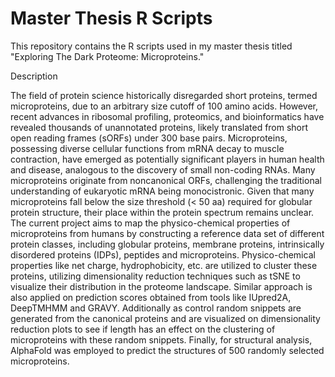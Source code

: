 # Master Thesis R Scripts

This repository contains the R scripts used in my master thesis titled "Exploring The Dark Proteome: Microproteins."

Description

The field of protein science historically disregarded short proteins, termed microproteins, due to an arbitrary size cutoff of 100 amino acids. However, recent advances in ribosomal profiling, proteomics, and bioinformatics have revealed thousands of unannotated proteins, likely translated from short open reading frames (sORFs) under 300 base pairs. Microproteins, possessing diverse cellular functions from mRNA decay to muscle contraction, have emerged as potentially significant players in human health and disease, analogous to the discovery of small non-coding RNAs. Many microproteins originate from noncanonical ORFs, challenging the traditional understanding of eukaryotic mRNA being monocistronic. Given that many microproteins fall below the size threshold (< 50 aa) required for globular protein structure, their place within the protein spectrum remains unclear. The current project aims to map the physico-chemical properties of microproteins from humans by constructing a reference data set of different protein classes, including globular proteins, membrane proteins, intrinsically disordered proteins (IDPs), peptides and microproteins. Physico-chemical properties like net charge, hydrophobicity, etc. are utilized to cluster these proteins, utilizing dimensionality reduction techniques such as tSNE to visualize their distribution in the proteome landscape. Similar approach is also applied on prediction scores obtained from tools like IUpred2A, DeepTMHMM and GRAVY. Additionally as control random snippets are generated from the canonical proteins and are visualized on dimensionality reduction plots to see if length has an effect on the clustering of microproteins with these random snippets. Finally, for structural analysis, AlphaFold was employed to predict the structures of 500 randomly selected microproteins. 


